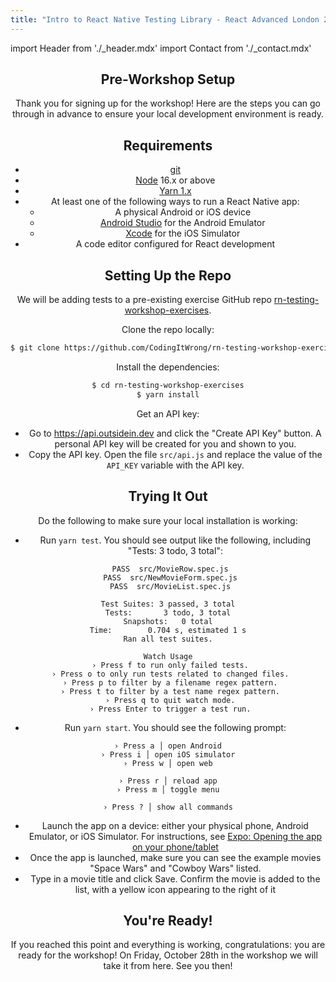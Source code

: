 ```yaml
---
title: "Intro to React Native Testing Library - React Advanced London 2022"
---
```


import Header from './_header.mdx'
import Contact from './_contact.mdx'

<Header />

## Pre-Workshop Setup

Thank you for signing up for the workshop! Here are the steps you can go through in advance to ensure your local development environment is ready.

## Requirements

- [git](https://git-scm.com/)
- [Node](https://nodejs.org/) 16.x or above
- [Yarn 1.x](https://classic.yarnpkg.com/en/docs/install)
- At least one of the following ways to run a React Native app:
  - A physical Android or iOS device
  - [Android Studio](https://developer.android.com/studio/) for the Android Emulator
  - [Xcode](https://developer.apple.com/xcode/) for the iOS Simulator
- A code editor configured for React development

## Setting Up the Repo

We will be adding tests to a pre-existing exercise GitHub repo [rn-testing-workshop-exercises](https://github.com/CodingItWrong/rn-testing-workshop-exercises).

Clone the repo locally:

```bash
$ git clone https://github.com/CodingItWrong/rn-testing-workshop-exercises.git
```

Install the dependencies:

```bash
$ cd rn-testing-workshop-exercises
$ yarn install
```

Get an API key:

- Go to <https://api.outsidein.dev> and click the "Create API Key" button. A personal API key will be created for you and shown to you.
- Copy the API key. Open the file `src/api.js` and replace the value of the `API_KEY` variable with the API key.

## Trying It Out

Do the following to make sure your local installation is working:

- Run `yarn test`. You should see output like the following, including "Tests: 3 todo, 3 total":

```text
 PASS  src/MovieRow.spec.js
 PASS  src/NewMovieForm.spec.js
 PASS  src/MovieList.spec.js

Test Suites: 3 passed, 3 total
Tests:       3 todo, 3 total
Snapshots:   0 total
Time:        0.704 s, estimated 1 s
Ran all test suites.

Watch Usage
 › Press f to run only failed tests.
 › Press o to only run tests related to changed files.
 › Press p to filter by a filename regex pattern.
 › Press t to filter by a test name regex pattern.
 › Press q to quit watch mode.
 › Press Enter to trigger a test run.
```

- Run `yarn start`. You should see the following prompt:

```
› Press a │ open Android
› Press i │ open iOS simulator
› Press w │ open web

› Press r │ reload app
› Press m │ toggle menu

› Press ? │ show all commands
```

- Launch the app on a device: either your physical phone, Android Emulator, or iOS Simulator. For instructions, see [Expo: Opening the app on your phone/tablet](https://docs.expo.dev/get-started/create-a-new-app/#opening-the-app-on-your-phonetablet)
- Once the app is launched, make sure you can see the example movies "Space Wars" and "Cowboy Wars" listed.
- Type in a movie title and click Save. Confirm the movie is added to the list, with a yellow icon appearing to the right of it

## You're Ready!

If you reached this point and everything is working, congratulations: you are ready for the workshop! On Friday, October 28th in the workshop we will take it from here. See you then!

<Contact />
